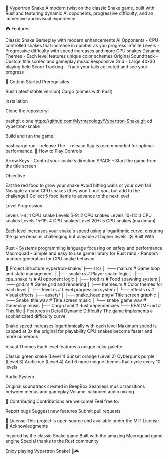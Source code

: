 🐍 Vypertron Snake
A modern twist on the classic Snake game, built with Rust and featuring dynamic AI opponents, progressive difficulty, and an immersive audiovisual experience.

🎮 Features

Classic Snake Gameplay with modern enhancements
AI Opponents - CPU-controlled snakes that increase in number as you progress
Infinite Levels - Progressive difficulty with speed increases and more CPU snakes
Dynamic Themes - Each level features unique color schemes
Original Soundtrack - Custom title screen and gameplay music
Responsive Grid - Large 40x30 playing field
Score Tracking - Track your tails collected and see your progress

🚀 Getting Started
Prerequisites

Rust (latest stable version)
Cargo (comes with Rust)

Installation

Clone the repository:

bashgit clone https://github.com/Myrmecology/Vypertron-Snake.git
cd vypertron-snake

Build and run the game:

bashcargo run --release
The --release flag is recommended for optimal performance.
🎯 How to Play
Controls

Arrow Keys - Control your snake's direction
SPACE - Start the game from the title screen

Objective

Eat the red food to grow your snake
Avoid hitting walls or your own tail
Navigate around CPU snakes (they won't hurt you, but add to the challenge!)
Collect 5 food items to advance to the next level

Level Progression

Levels 1-4: 1 CPU snake
Levels 5-9: 2 CPU snakes
Levels 10-14: 3 CPU snakes
Levels 15-19: 4 CPU snakes
Level 20+: 5 CPU snakes (maximum)

Each level increases your snake's speed using a logarithmic curve, ensuring the game remains challenging but playable at higher levels.
🛠️ Built With

Rust - Systems programming language focusing on safety and performance
Macroquad - Simple and easy to use game library for Rust
rand - Random number generation for CPU snake behavior

📁 Project Structure
vypertron-snake/
├── src/
│   ├── main.rs          # Game loop and state management
│   ├── snake.rs         # Player snake logic
│   ├── cpu_snake.rs     # AI opponent logic
│   ├── food.rs          # Food spawning system
│   ├── grid.rs          # Game grid and rendering
│   ├── themes.rs        # Color themes for each level
│   ├── level.rs         # Level progression system
│   └── effects.rs       # Visual effects
├── assets/
│   ├── snake_head.png   # Title screen graphic
│   ├── Snake_title.wav  # Title screen music
│   └── snake_game.wav   # Gameplay music
├── Cargo.toml           # Rust dependencies
└── README.md            # This file
🎨 Features in Detail
Dynamic Difficulty
The game implements a sophisticated difficulty curve:

Snake speed increases logarithmically with each level
Maximum speed is capped at 3x the original for playability
CPU snakes become faster and more numerous

Visual Themes
Each level features a unique color palette:

Classic green snake (Level 1)
Sunset orange (Level 2)
Cyberpunk purple (Level 3)
Arctic ice (Level 4)
And 6 more unique themes that cycle every 10 levels

Audio System

Original soundtrack created in BeepBox
Seamless music transitions between menus and gameplay
Volume-balanced audio mixing

🤝 Contributing
Contributions are welcome! Feel free to:

Report bugs
Suggest new features
Submit pull requests

📝 License
This project is open source and available under the MIT License.
🙏 Acknowledgments

Inspired by the classic Snake game
Built with the amazing Macroquad game engine
Special thanks to the Rust community


Enjoy playing Vypertron Snake! 🐍🎮